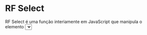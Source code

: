 # RF Select
RF Select é uma função interiamente em JavaScript que manipula o elemento <select> do HTML sem precisar de jQuery ou qualquer outra dependência além da folha de estilo. 
